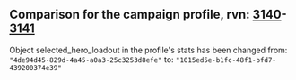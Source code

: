 ## Comparison for the campaign profile, rvn: [3140](https://github.com/PRO100KatYT/FortniteProfileRevisions/tree/main/profiles/campaign/3140%20campaign.json)-[3141](https://github.com/PRO100KatYT/FortniteProfileRevisions/tree/main/profiles/campaign/3141%20campaign.json)

Object selected_hero_loadout in the profile's stats has been changed from: `"4de94d45-829d-4a45-a0a3-25c3253d8efe"` to: `"1015ed5e-b1fc-48f1-bfd7-439200374e39"`
<br><br>

